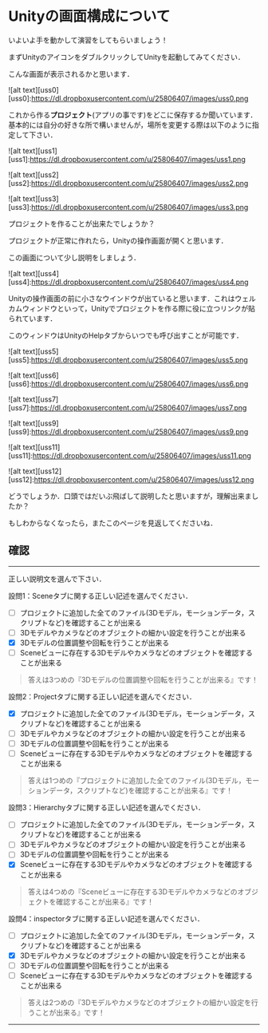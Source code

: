 # Unityの画面構成について

いよいよ手を動かして演習をしてもらいましょう！

まずUnityのアイコンをダブルクリックしてUnityを起動してみてください．

こんな画面が表示されるかと思います．

![alt text][uss0]
[uss0]:https://dl.dropboxusercontent.com/u/25806407/images/uss0.png

これから作る**プロジェクト**(アプリの事です)をどこに保存するか聞いています．基本的には自分の好きな所で構いませんが，場所を変更する際は以下のように指定して下さい．

![alt text][uss1]
[uss1]:https://dl.dropboxusercontent.com/u/25806407/images/uss1.png

![alt text][uss2]
[uss2]:https://dl.dropboxusercontent.com/u/25806407/images/uss2.png

![alt text][uss3]
[uss3]:https://dl.dropboxusercontent.com/u/25806407/images/uss3.png

プロジェクトを作ることが出来たでしょうか？

プロジェクトが正常に作れたら，Unityの操作画面が開くと思います．

この画面について少し説明をしましょう．

![alt text][uss4]
[uss4]:https://dl.dropboxusercontent.com/u/25806407/images/uss4.png

Unityの操作画面の前に小さなウインドウが出ていると思います．これはウェルカムウィンドウといって，Unityでプロジェクトを作る際に役に立つリンクが貼られています．

このウィンドウはUnityのHelpタブからいつでも呼び出すことが可能です．

![alt text][uss5]
[uss5]:https://dl.dropboxusercontent.com/u/25806407/images/uss5.png

![alt text][uss6]
[uss6]:https://dl.dropboxusercontent.com/u/25806407/images/uss6.png

![alt text][uss7]
[uss7]:https://dl.dropboxusercontent.com/u/25806407/images/uss7.png

![alt text][uss9]
[uss9]:https://dl.dropboxusercontent.com/u/25806407/images/uss9.png

![alt text][uss11]
[uss11]:https://dl.dropboxusercontent.com/u/25806407/images/uss11.png

![alt text][uss12]
[uss12]:https://dl.dropboxusercontent.com/u/25806407/images/uss12.png

どうでしょうか．口頭ではだいぶ飛ばして説明したと思いますが，理解出来ましたか？

もしわからなくなったら，またこのページを見返してくださいね．

## 確認

---

正しい説明文を選んで下さい．

設問1：Sceneタブに関する正しい記述を選んでください．
- [ ] プロジェクトに追加した全てのファイル(3Dモデル，モーションデータ，スクリプトなど)を確認することが出来る
- [ ] 3Dモデルやカメラなどのオブジェクトの細かい設定を行うことが出来る
- [x] 3Dモデルの位置調整や回転を行うことが出来る
- [ ] Sceneビューに存在する3Dモデルやカメラなどのオブジェクトを確認することが出来る

> 答えは3つめの『3Dモデルの位置調整や回転を行うことが出来る』です！

設問2：Projectタブに関する正しい記述を選んでください．
- [x] プロジェクトに追加した全てのファイル(3Dモデル，モーションデータ，スクリプトなど)を確認することが出来る
- [ ] 3Dモデルやカメラなどのオブジェクトの細かい設定を行うことが出来る
- [ ] 3Dモデルの位置調整や回転を行うことが出来る
- [ ] Sceneビューに存在する3Dモデルやカメラなどのオブジェクトを確認することが出来る

> 答えは1つめの『プロジェクトに追加した全てのファイル(3Dモデル，モーションデータ，スクリプトなど)を確認することが出来る』です！

設問3：Hierarchyタブに関する正しい記述を選んでください．
- [ ] プロジェクトに追加した全てのファイル(3Dモデル，モーションデータ，スクリプトなど)を確認することが出来る
- [ ] 3Dモデルやカメラなどのオブジェクトの細かい設定を行うことが出来る
- [ ] 3Dモデルの位置調整や回転を行うことが出来る
- [x] Sceneビューに存在する3Dモデルやカメラなどのオブジェクトを確認することが出来る

> 答えは4つめの『Sceneビューに存在する3Dモデルやカメラなどのオブジェクトを確認することが出来る』です！

設問4：inspectorタブに関する正しい記述を選んでください．
- [ ] プロジェクトに追加した全てのファイル(3Dモデル，モーションデータ，スクリプトなど)を確認することが出来る
- [x] 3Dモデルやカメラなどのオブジェクトの細かい設定を行うことが出来る
- [ ] 3Dモデルの位置調整や回転を行うことが出来る
- [ ] Sceneビューに存在する3Dモデルやカメラなどのオブジェクトを確認することが出来る

> 答えは2つめの『3Dモデルやカメラなどのオブジェクトの細かい設定を行うことが出来る』です！


---
